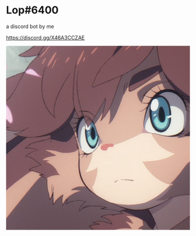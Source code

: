 # Lop#6400
a discord bot by me

https://discord.gg/X46A3CCZAE

![Lop](https://raw.githubusercontent.com/Gilgames32/lop/main/lop_pfp.png)
